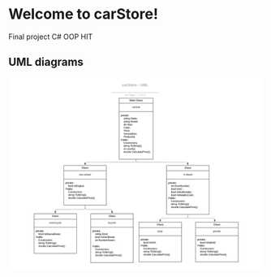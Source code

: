 # Welcome to carStore!

Final project C# OOP HIT




## 


## 







## UML diagrams


![UML](carStore-UML.png)
